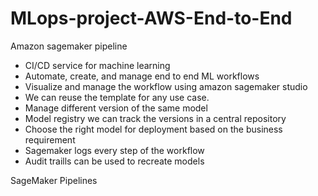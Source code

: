 # MLops-project-AWS-End-to-End

Amazon sagemaker pipeline

* CI/CD service for machine learning
* Automate, create, and manage end to end ML workflows
* Visualize and manage the workflow using amazon sagemaker studio
* We can reuse the template for any use case.
* Manage different version of the same model
* Model registry we can track the versions in a central repository
* Choose the right model for deployment based on the business requirement
* Sagemaker logs every step of the workflow
* Audit traills can be used to recreate models

SageMaker Pipelines



  
  

